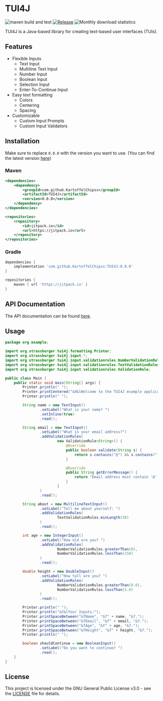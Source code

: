 # TUI4J

![maven build and test](https://github.com/KartoffelChipss/TUI4J/actions/workflows/maven-build-and-test.yml/badge.svg)
[![Release](https://jitpack.io/v/KartoffelChipss/TUI4J.svg)](https://jitpack.io/#KartoffelChipss/TUI4J)
![Monthly download statistics](https://jitpack.io/v/KartoffelChipss/TUI4J/month.svg)

TUI4J is a Java-based library for creating text-based user interfaces (TUIs).

## Features

- Flexible Inputs
  - Text Input
  - Multiline Text Input
  - Number Input
  - Boolean Input
  - Selection Input
  - Enter-To-Continue Input
- Easy text formatting
  - Colors
  - Centering
  - Spacing
- Customizable
  - Custom Input Prompts
  - Custom Input Validators

## Installation

Make sure to replace `0.0.0` with the version you want to use. (You can find the latest version [here](https://jitpack.io/#KartoffelChipss/TUI4J))

### Maven

```xml
<dependencies>
    <dependency>
        <groupId>com.github.KartoffelChipss</groupId>
        <artifactId>TUI4J</artifactId>
        <version>0.0.0</version>
    </dependency>
</dependencies>

<repositories>
    <repository>
        <id>jitpack.io</id>
        <url>https://jitpack.io</url>
    </repository>
</repositories>
```

### Gradle

```groovy
dependencies {
    implementation 'com.github.KartoffelChipss:TUI4J:0.0.0'
}

repositories {
    maven { url 'https://jitpack.io' }
}
```

## API Documentation

The API documentation can be found [here](https://TUI4J.j4n.net).

## Usage

```java
package org.example;

import org.strassburger.tui4j.formatting.Printer;
import org.strassburger.tui4j.input.*;
import org.strassburger.tui4j.input.validationrules.NumberValidationRules;
import org.strassburger.tui4j.input.validationrules.TextValidationRules;
import org.strassburger.tui4j.input.validationrules.ValidationRule;

public class Main {
    public static void main(String[] args) {
        Printer.println(" ");
        Printer.printCentered("&9&lWelcome to the TUI4J example application!");
        Printer.println(" ");

        String name = new TextInput()
                .setLabel("What is your name? ")
                .setInline(true)
                .read();

        String email = new TextInput()
                .setLabel("What is your email address?")
                .addValidationRules(
                        new ValidationRule<String>() {
                            @Override
                            public boolean validate(String s) {
                                return s.contains("@") && s.contains(".");
                            }

                            @Override
                            public String getErrorMessage() {
                                return "Email address must contain '@' and '.'";
                            }
                        }
                )
                .read();

        String about = new MultilineTextInput()
                .setLabel("Tell me about yourself: ")
                .addValidationRules(
                        TextValidationRules.minLength(30)
                )
                .read();

        int age = new IntegerInput()
                .setLabel("How old are you? ")
                .addValidationRules(
                        NumberValidationRules.greaterThan(0),
                        NumberValidationRules.lessThan(150)
                )
                .read();

        double height = new DoubleInput()
                .setLabel("How tall are you? ")
                .addValidationRules(
                        NumberValidationRules.greaterThan(0.0),
                        NumberValidationRules.lessThan(3.0)
                )
                .read();

        Printer.println(" ");
        Printer.println("&f&lYour Inputs:");
        Printer.printSpaceBetween("&fName", "&f" + name, "&7.");
        Printer.printSpaceBetween("&fEmail", "&f" + email, "&7.");
        Printer.printSpaceBetween("&fAge", "&f" + age, "&7.");
        Printer.printSpaceBetween("&fHeight", "&f" + height, "&7.");
        Printer.println(" ");

        boolean shouldContinue = new BooleanInput()
                .setLabel("Do you want to continue? ")
                .read();
    }
}
```

## License

This project is licensed under the GNU General Public License v3.0 - see the [LICENSE](https://github.com/KartoffelChipss/TUI4J/blob/main/LICENSE) file for details.